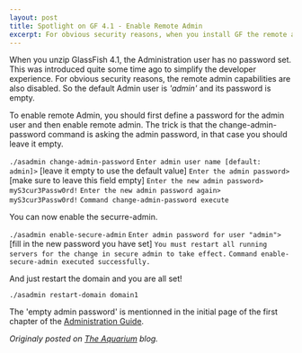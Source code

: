 ```yaml
---
layout: post
title: Spotlight on GF 4.1 - Enable Remote Admin
excerpt: For obvious security reasons, when you install GF the remote admin capabilities are also disabled...
---
```


When you unzip GlassFish 4.1, the Administration user has no password set. This was introduced quite some time ago to simplify the developer experience. For obvious security reasons, the remote admin capabilities are also disabled. So the default Admin user is _'admin'_ and its password is empty.

To enable remote Admin, you should first define a password for the admin user and then enable remote admin. The trick is that the change-admin-password command is asking the admin password, in that case you should leave it empty.



`./asadmin change-admin-password`
`Enter admin user name [default: admin]>` [leave it empty to use the default value]
`Enter the admin password>` [make sure to leave this field empty]
`Enter the new admin password> myS3cur3Passw0rd!`
`Enter the new admin password again> myS3cur3Passw0rd!`
`Command change-admin-password execute`

You can now enable the securre-admin.

`./asadmin enable-secure-admin`
`Enter admin password for user "admin">` [fill in the new password you have set]
`You must restart all running servers for the change in secure admin to take effect.`
`Command enable-secure-admin executed successfully.`

And just restart the domain and you are all set!

`./asadmin restart-domain domain1`

The 'empty admin password' is mentionned in the initial page of the first chapter of the [Administration Guide](https://glassfish.java.net/docs/4.0/administration-guide.pdf).

*Originaly posted on [The Aquarium](https://blogs.oracle.com/theaquarium/spotlight-on-glassfish-41%3a-11-enable-remote-admin) blog.*

